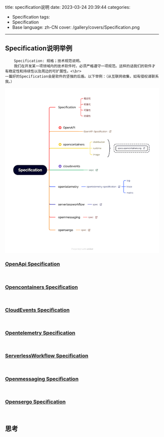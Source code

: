 title: specification说明
date: 2023-03-24 20:39:44
categories:
- Specification
tags:
- Specification
- Base
language: zh-CN
cover: /gallery/covers/Specification.png
---

## Specification说明举例
```text
    Specification: 规格；技术规范说明。
    我们在开发某一项领域内的技术软件时，必须严格遵守一项规范。这样的话我们的软件才有稳定性和持续性以及周边的可扩展性。<\br>
一篇好的Specification会是软件的坚强的后盾。以下举例：（从互联网收集，如有侵权请联系我。）
```

<!-- more -->

![Specification](./images/Specification.png)

### [OpenApi Specification](openapi.md)
```text
    
```

### [Opencontainers Specification](opencontainer.md)
```text
    
```

### [CloudEvents Specification](specification/cloudevents.md)
```text
    
```

### [Opentelemetry Specification](specification/opentelemetry.md)
```text
    
```

### [ServerlessWorkflow Specification](specification/serverlessworkflow.md)
```text
    
```

### [Openmessaging Specification](specification/openmessaging.md)
```text
    
```

### [Opensergo Specification](specification/opensergo.md)
```text
    
```

## 思考
```text

```